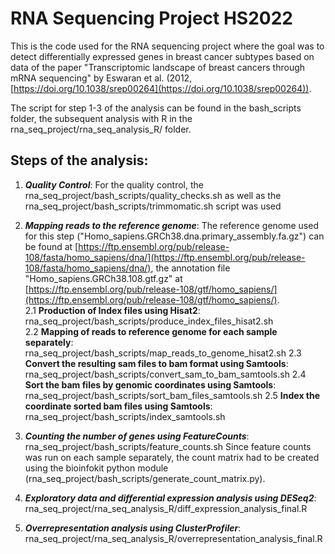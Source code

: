 # RNA Sequencing Project HS2022 

This is the code used for the RNA sequencing project where the goal was to detect differentially expressed genes in breast cancer subtypes based on data of the paper "Transcriptomic landscape of breast cancers through mRNA sequencing" by Eswaran et al. (2012, [https://doi.org/10.1038/srep00264](https://doi.org/10.1038/srep00264)). 

The script for step 1-3 of the analysis can be found in the bash_scripts folder, the subsequent analysis with R in the rna_seq_project/rna_seq_analysis_R/ folder.

## Steps of the analysis:

1. ***Quality Control***: For the quality control, the rna_seq_project/bash_scripts/quality_checks.sh as well as the rna_seq_project/bash_scripts/trimmomatic.sh script was used 

2. ***Mapping reads to the reference genome***: The reference genome used for this step ("Homo_sapiens.GRCh38.dna.primary_assembly.fa.gz") can be found at [https://ftp.ensembl.org/pub/release-108/fasta/homo_sapiens/dna/](https://ftp.ensembl.org/pub/release-108/fasta/homo_sapiens/dna/), the annotation file "Homo_sapiens.GRCh38.108.gtf.gz" at [https://ftp.ensembl.org/pub/release-108/gtf/homo_sapiens/](https://ftp.ensembl.org/pub/release-108/gtf/homo_sapiens/).  
2.1 **Production of Index files using Hisat2**: rna_seq_project/bash_scripts/produce_index_files_hisat2.sh  
2.2 **Mapping of reads to reference genome for each sample separately**: rna_seq_project/bash_scripts/map_reads_to_genome_hisat2.sh
2.3 **Convert the resulting sam files to bam format using Samtools**: rna_seq_project/bash_scripts/convert_sam_to_bam_samtools.sh
2.4 **Sort the bam files by genomic coordinates using Samtools**: rna_seq_project/bash_scripts/sort_bam_files_samtools.sh
2.5 **Index the coordinate sorted bam files using Samtools**: rna_seq_project/bash_scripts/index_samtools.sh

3. ***Counting the number of genes using FeatureCounts***: rna_seq_project/bash_scripts/feature_counts.sh
Since feature counts was run on each sample separately, the count matrix had to be created using the bioinfokit python module (rna_seq_project/bash_scripts/generate_count_matrix.py). 

4. ***Exploratory data and differential expression analysis using DESeq2***: rna_seq_project/rna_seq_analysis_R/diff_expression_analysis_final.R

5. ***Overrepresentation analysis using ClusterProfiler***: rna_seq_project/rna_seq_analysis_R/overrepresentation_analysis_final.R
